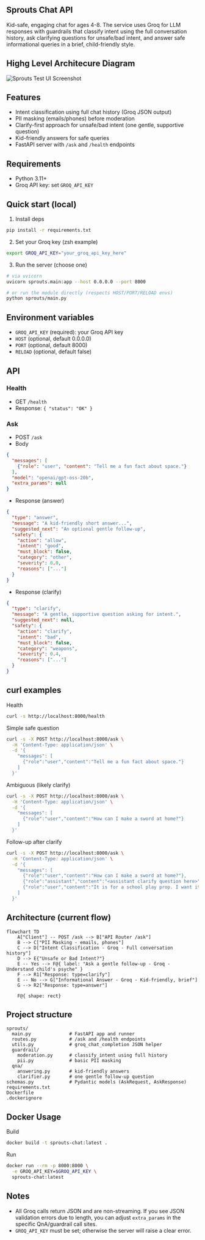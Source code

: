 ## Sprouts Chat API

Kid-safe, engaging chat for ages 4-8. The service uses Groq for LLM responses with guardrails that classify intent using the full conversation history, ask clarifying questions for unsafe/bad intent, and answer safe informational queries in a brief, child-friendly style.

## Highg Level Architecure Diagram
![Sprouts Test UI Screenshot](arch.png)

## Features
- Intent classification using full chat history (Groq JSON output)
- PII masking (emails/phones) before moderation
- Clarify-first approach for unsafe/bad intent (one gentle, supportive question)
- Kid-friendly answers for safe queries
- FastAPI server with `/ask` and `/health` endpoints

## Requirements
- Python 3.11+
- Groq API key: set `GROQ_API_KEY`

## Quick start (local)
1) Install deps
```bash
pip install -r requirements.txt
```

2) Set your Groq key (zsh example)
```bash
export GROQ_API_KEY="your_groq_api_key_here"
```

3) Run the server (choose one)
```bash
# via uvicorn
uvicorn sprouts.main:app --host 0.0.0.0 --port 8000

# or run the module directly (respects HOST/PORT/RELOAD envs)
python sprouts/main.py
```

## Environment variables
- `GROQ_API_KEY` (required): your Groq API key
- `HOST` (optional, default 0.0.0.0)
- `PORT` (optional, default 8000)
- `RELOAD` (optional, default false)

## API
### Health
- GET `/health`
- Response: `{ "status": "OK" }`

### Ask
- POST `/ask`
- Body
```json
{
  "messages": [
    {"role": "user", "content": "Tell me a fun fact about space."}
  ],
  "model": "openai/gpt-oss-20b",
  "extra_params": null
}
```

- Response (answer)
```json
{
  "type": "answer",
  "message": "A kid-friendly short answer...",
  "suggested_next": "An optional gentle follow-up",
  "safety": {
    "action": "allow",
    "intent": "good",
    "must_block": false,
    "category": "other",
    "severity": 0.0,
    "reasons": ["..."]
  }
}
```

- Response (clarify)
```json
{
  "type": "clarify",
  "message": "A gentle, supportive question asking for intent.",
  "suggested_next": null,
  "safety": {
    "action": "clarify",
    "intent": "bad",
    "must_block": false,
    "category": "weapons",
    "severity": 0.4,
    "reasons": ["..."]
  }
}
```

## curl examples
Health
```bash
curl -s http://localhost:8000/health
```

Simple safe question
```bash
curl -s -X POST http://localhost:8000/ask \
  -H 'Content-Type: application/json' \
  -d '{
    "messages": [
      {"role":"user","content":"Tell me a fun fact about space."}
    ]
  }'
```

Ambiguous (likely clarify)
```bash
curl -s -X POST http://localhost:8000/ask \
  -H 'Content-Type: application/json' \
  -d '{
    "messages": [
      {"role":"user","content":"How can I make a sword at home?"}
    ]
  }'
```

Follow-up after clarify
```bash
curl -s -X POST http://localhost:8000/ask \
  -H 'Content-Type: application/json' \
  -d '{
    "messages": [
      {"role":"user","content":"How can I make a sword at home?"},
      {"role":"assistant","content":"<assistant clarify question here>"},
      {"role":"user","content":"It is for a school play prop. I want it safe."}
    ]
  }'
```

## Architecture (current flow)
```mermaid
flowchart TD
    A["Client"] -- POST /ask --> B["API Router /ask"]
    B --> C["PII Masking - emails, phones"]
    C --> D["Intent Classification - Groq - Full conversation history"]
    D --> E{"Unsafe or Bad Intent?"}
    E -- Yes --> F@{ label: "Ask a gentle follow-up - Groq - Understand child's psyche" }
    F --> R1["Response: type=clarify"]
    E -- No --> G["Informational Answer - Groq - Kid-friendly, brief"]
    G --> R2["Response: type=answer"]

    F@{ shape: rect}
```

## Project structure
```text
sprouts/
  main.py              # FastAPI app and runner
  routes.py            # /ask and /health endpoints
  utils.py             # groq_chat_completion JSON helper
  guardrail/
    moderation.py      # classify_intent using full history
    pii.py             # basic PII masking
  qna/
    answering.py       # kid-friendly answers
    clarifier.py       # one gentle follow-up question
schemas.py             # Pydantic models (AskRequest, AskResponse)
requirements.txt
Dockerfile
.dockerignore
```

## Docker Usage
Build
```bash
docker build -t sprouts-chat:latest .
```

Run
```bash
docker run --rm -p 8000:8000 \
  -e GROQ_API_KEY=$GROQ_API_KEY \
  sprouts-chat:latest
```

## Notes
- All Groq calls return JSON and are non-streaming. If you see JSON validation errors due to length, you can adjust `extra_params` in the specific QnA/guardrail call sites.
- `GROQ_API_KEY` must be set; otherwise the server will raise a clear error.


